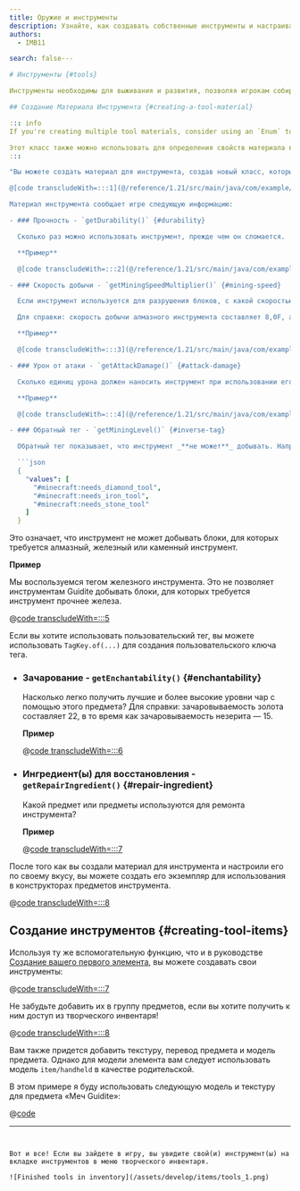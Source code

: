 ```yaml
---
title: Оружие и инструменты
description: Узнайте, как создавать собственные инструменты и настраивать их свойства.
authors:
  - IMB11

search: false---

# Инструменты {#tools}

Инструменты необходимы для выживания и развития, позволяя игрокам собирать ресурсы, строить здания и защищаться.

## Создание Материала Инструмента {#creating-a-tool-material}

::: info
If you're creating multiple tool materials, consider using an `Enum` to store them. Vanilla does this in the `ToolMaterials` class, which stores all the tool materials that are used in the game.

Этот класс также можно использовать для определения свойств материала вашего инструмента по отношению к классическим материалам инструмента.
:::

"Вы можете создать материал для инструмента, создав новый класс, который его наследует — в этом примере я буду создавать инструменты «Guidite»:

@[code transcludeWith=:::1](@/reference/1.21/src/main/java/com/example/docs/item/tool/GuiditeMaterial.java)

Материал инструмента сообщает игре следующую информацию:

- ### Прочность - `getDurability()` {#durability}

  Сколько раз можно использовать инструмент, прежде чем он сломается.

  **Пример**

  @[code transcludeWith=:::2](@/reference/1.21/src/main/java/com/example/docs/item/tool/GuiditeMaterial.java)

- ### Скорость добычи - `getMiningSpeedMultiplier()` {#mining-speed}

  Если инструмент используется для разрушения блоков, с какой скоростью он должен их разрушать?

  Для справки: скорость добычи алмазного инструмента составляет 8,0F, а скорость добычи каменного инструмента — 4,0F.

  **Пример**

  @[code transcludeWith=:::3](@/reference/1.21/src/main/java/com/example/docs/item/tool/GuiditeMaterial.java)

- ### Урон от атаки - `getAttackDamage()` {#attack-damage}

  Сколько единиц урона должен наносить инструмент при использовании его в качестве оружия против другого существа?

  **Пример**

  @[code transcludeWith=:::4](@/reference/1.21/src/main/java/com/example/docs/item/tool/GuiditeMaterial.java)

- ### Обратный тег - `getMiningLevel()` {#inverse-tag}

  Обратный тег показывает, что инструмент _**не может**_ добывать. Например, использование тега `BlockTags.INCORRECT_FOR_WOODEN_TOOL` запрещает инструмент добывать определенные блоки:

  ```json
  {
    "values": [
      "#minecraft:needs_diamond_tool",
      "#minecraft:needs_iron_tool",
      "#minecraft:needs_stone_tool"
    ]
  }
  ```

  Это означает, что инструмент не может добывать блоки, для которых требуется алмазный, железный или каменный инструмент.

  **Пример**

  Мы воспользуемся тегом железного инструмента. Это не позволяет инструментам Guidite добывать блоки, для которых требуется инструмент прочнее железа.

  @[code transcludeWith=:::5](@/reference/1.21/src/main/java/com/example/docs/item/tool/GuiditeMaterial.java)

  Если вы хотите использовать пользовательский тег, вы можете использовать `TagKey.of(...)` для создания пользовательского ключа тега.

- ### Зачарование - `getEnchantability()` {#enchantability}

  Насколько легко получить лучшие и более высокие уровни чар с помощью этого предмета? Для справки: зачаровываемость золота составляет 22, в то время как зачаровываемость незерита — 15.

  **Пример**

  @[code transcludeWith=:::6](@/reference/1.21/src/main/java/com/example/docs/item/tool/GuiditeMaterial.java)

- ### Ингредиент(ы) для восстановления - `getRepairIngredient()` {#repair-ingredient}

  Какой предмет или предметы используются для ремонта инструмента?

  **Пример**

  @[code transcludeWith=:::7](@/reference/1.21/src/main/java/com/example/docs/item/tool/GuiditeMaterial.java)

После того как вы создали материал для инструмента и настроили его по своему вкусу, вы можете создать его экземпляр для использования в конструкторах предметов инструмента.

@[code transcludeWith=:::8](@/reference/1.21/src/main/java/com/example/docs/item/tool/GuiditeMaterial.java)

## Создание инструментов {#creating-tool-items}

Используя ту же вспомогательную функцию, что и в руководстве [Создание вашего первого элемента](./first-item), вы можете создавать свои инструменты:

@[code transcludeWith=:::7](@/reference/1.21/src/main/java/com/example/docs/item/ModItems.java)

Не забудьте добавить их в группу предметов, если вы хотите получить к ним доступ из творческого инвентаря!

@[code transcludeWith=:::8](@/reference/1.21/src/main/java/com/example/docs/item/ModItems.java)

Вам также придется добавить текстуру, перевод предмета и модель предмета. Однако для модели элемента вам следует использовать модель `item/handheld` в качестве родительской.

В этом примере я буду использовать следующую модель и текстуру для предмета «Меч Guidite»:

@[code](@/reference/1.21/src/main/resources/assets/fabric-docs-reference/models/item/guidite_sword.json)

<DownloadEntry type="Texture" visualURL="/assets/develop/items/tools_0.png" downloadURL="/assets/develop/items/tools_0_small.png" />

---
```


Вот и все! Если вы зайдете в игру, вы увидите свой(и) инструмент(ы) на вкладке инструментов в меню творческого инвентаря.

![Finished tools in inventory](/assets/develop/items/tools_1.png)
